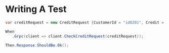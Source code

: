 # Writing A Test

```csharp
var creditRequest = new CreditRequest {CustomerId = "id0201", Credit = 7000};

When
   .Grpc(client => client.CheckCreditRequest(creditRequest));

Then.Response.ShouldBe.Ok();
```

